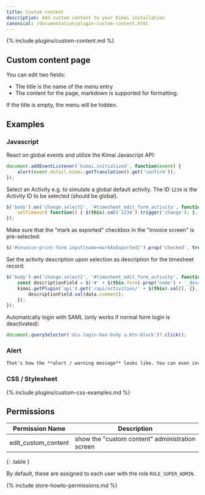 ```yaml
---
title: Custom content
description: Add custom content to your Kimai installation
canonical: /documentation/plugin-custom-content.html
---
```


{% include plugins/custom-content.md %}  

## Custom content page

You can edit two fields: 
- The title is the name of the menu entry
- The content for the page, markdown is supported for formatting.

If the title is empty, the menu will be hidden.
 
## Examples

### Javascript

React on global events and utilize the Kimai Javascript API:
```javascript
document.addEventListener('kimai.initialized', function(event) {
    alert(event.detail.kimai.getTranslation().get('confirm'));
});
```

Select an Activity e.g. to simulate a global default activity. The ID `1234` is the Activity ID to be selected (should be global).
```javascript
$('body').on('change.select2', '#timesheet_edit_form_activity', function() { 
    setTimeout( function() { $(this).val('1234').trigger('change'); }, 200 ); 
});
```

Make sure that the "mark as exported" checkbox in the "invoice screen" is pre-selected: 
```javascript
$('#invoice-print-form input[name=markAsExported]').prop('checked', true);
```

Set the activity description upon selection as description for the timesheet record:
```javascript
$('body').on('change.select2', '#timesheet_edit_form_activity', function() {
    const descriptionField = $('#' + $(this.form).prop('name') + '_description');
    kimai.getPlugin('api').get('/api/activities/' + $(this).val(), {}, function(data) {
        descriptionField.val(data.comment);
    });
});
```

Automatically login with SAML (only works if normal form login is deactivated):
```javascript
document.querySelector('div.login-box-body a.btn-block')?.click();
```

### Alert

```markdown
That's how the **alert / warning message** looks like. You can even include _markdown_ and [links](/en/custom-content-news) !
```

### CSS / Stylesheet

{% include plugins/custom-css-examples.md %}

## Permissions

| Permission Name      | Description                                     |
|----------------------|-------------------------------------------------|
| edit_custom_content  | show the "custom content" administration screen |
{: .table }

By default, these are assigned to each user with the role `ROLE_SUPER_ADMIN`.

{% include store-howto-permissions.md %}
